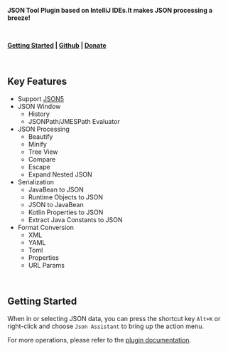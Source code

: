 **JSON Tool Plugin based on IntelliJ IDEs.It makes JSON processing a breeze!**

<br/>

**[Getting Started](https://json.memoryzy.cn/overview) | 
[Github](https://github.com/MemoryZy/Json-Assistant) | 
[Donate](https://json.memoryzy.cn/support)**

<br/>

## Key Features
- Support [JSON5](https://json5.org/)
- JSON Window
  - History
  - JSONPath/JMESPath Evaluator
- JSON Processing
  - Beautify
  - Minify
  - Tree View
  - Compare
  - Escape
  - Expand Nested JSON
- Serialization
  - JavaBean to JSON
  - Runtime Objects to JSON
  - JSON to JavaBean
  - Kotlin Properties to JSON
  - Extract Java Constants to JSON
- Format Conversion
  - XML
  - YAML
  - Toml
  - Properties
  - URL Params

<br/>

## Getting Started
When in or selecting JSON data, you can press the shortcut key `Alt+K` or right-click and choose `Json Assistant` to bring up the action menu.

For more operations, please refer to the [plugin documentation](https://json.memoryzy.cn/overview).